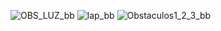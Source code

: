 ![OBS_LUZ_bb](https://github.com/user-attachments/assets/d3ed7585-b829-4555-99d7-ffbdfaf42d97)
![lap_bb](https://github.com/user-attachments/assets/10139f64-4ed8-4e63-ae4c-8793894c88e1)
![Obstaculos1_2_3_bb](https://github.com/user-attachments/assets/84281de5-6879-43a1-92f4-ecbc9cc277c9)
